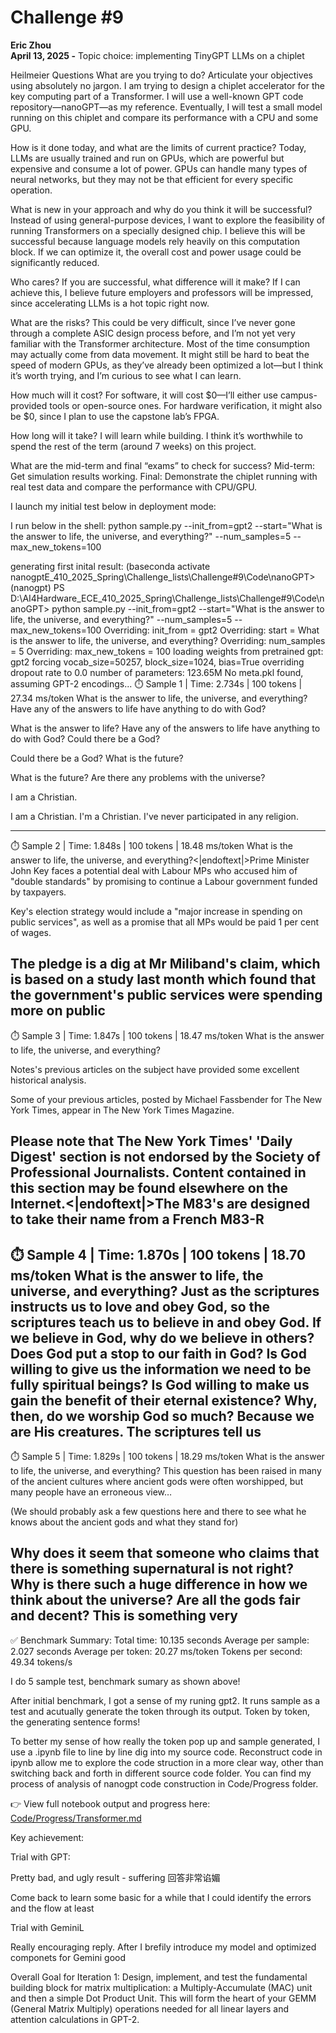 # Challenge #9
**Eric Zhou**  
**April 13, 2025 -**
Topic choice: implementing TinyGPT LLMs on a chiplet

Heilmeier Questions
What are you trying to do? Articulate your objectives using absolutely no jargon.
I am trying to design a chiplet accelerator for the key computing part of a Transformer. I will use a well-known GPT code repository—nanoGPT—as my reference. Eventually, I will test a small model running on this chiplet and compare its performance with a CPU and some GPU.

How is it done today, and what are the limits of current practice?
Today, LLMs are usually trained and run on GPUs, which are powerful but expensive and consume a lot of power. GPUs can handle many types of neural networks, but they may not be that efficient for every specific operation.

What is new in your approach and why do you think it will be successful?
Instead of using general-purpose devices, I want to explore the feasibility of running Transformers on a specially designed chip. I believe this will be successful because language models rely heavily on this computation block. If we can optimize it, the overall cost and power usage could be significantly reduced.

Who cares? If you are successful, what difference will it make?
If I can achieve this, I believe future employers and professors will be impressed, since accelerating LLMs is a hot topic right now.

What are the risks?
This could be very difficult, since I’ve never gone through a complete ASIC design process before, and I’m not yet very familiar with the Transformer architecture. Most of the time consumption may actually come from data movement. It might still be hard to beat the speed of modern GPUs, as they’ve already been optimized a lot—but I think it’s worth trying, and I’m curious to see what I can learn.

How much will it cost?
For software, it will cost $0—I’ll either use campus-provided tools or open-source ones.
For hardware verification, it might also be $0, since I plan to use the capstone lab’s FPGA.

How long will it take?
I will learn while building. I think it’s worthwhile to spend the rest of the term (around 7 weeks) on this project.

What are the mid-term and final “exams” to check for success?
Mid-term: Get simulation results working.
Final: Demonstrate the chiplet running with real test data and compare the performance with CPU/GPU.

I launch my initial test below in deployment mode:

I run below in the shell:
python sample.py --init_from=gpt2 --start="What is the answer to life, the universe, and everything?" --num_samples=5 --max_new_tokens=100   

generating first inital result:
(baseconda activate nanogptE_410_2025_Spring\Challenge_lists\Challenge#9\Code\nanoGPT>
(nanogpt) PS D:\AI4Hardware_ECE_410_2025_Spring\Challenge_lists\Challenge#9\Code\nanoGPT> python sample.py --init_from=gpt2 --start="What is the answer to life, the universe, and everything?" --num_samples=5 --max_new_tokens=100
Overriding: init_from = gpt2
Overriding: start = What is the answer to life, the universe, and everything?
Overriding: num_samples = 5
Overriding: max_new_tokens = 100
loading weights from pretrained gpt: gpt2
forcing vocab_size=50257, block_size=1024, bias=True
overriding dropout rate to 0.0
number of parameters: 123.65M
No meta.pkl found, assuming GPT-2 encodings...
⏱️ Sample 1 | Time: 2.734s | 100 tokens | 27.34 ms/token
What is the answer to life, the universe, and everything? Have any of the answers to life have anything to do with God?   

What is the answer to life? Have any of the answers to life have anything to do with God? Could there be a God?

Could there be a God? What is the future?

What is the future? Are there any problems with the universe?


I am a Christian.

I am a Christian. I'm a Christian. I've never participated in any religion.


---------------
⏱️ Sample 2 | Time: 1.848s | 100 tokens | 18.48 ms/token
What is the answer to life, the universe, and everything?<|endoftext|>Prime Minister John Key faces a potential deal with Labour MPs who accused him of "double standards" by promising to continue a Labour government funded by taxpayers.        

Key's election strategy would include a "major increase in spending on public services", as well as a promise that all MPs would be paid 1 per cent of wages.

The pledge is a dig at Mr Miliband's claim, which is based on a study last month which found that the government's public services were spending more on public
---------------
⏱️ Sample 3 | Time: 1.847s | 100 tokens | 18.47 ms/token
What is the answer to life, the universe, and everything?


Notes's previous articles on the subject have provided some excellent historical analysis.

Some of your previous articles, posted by Michael Fassbender for The New York Times, appear in The New York Times Magazine.


Please note that The New York Times' 'Daily Digest' section is not endorsed by the Society of Professional Journalists. Content contained in this section may be found elsewhere on the Internet.<|endoftext|>The M83's are designed to take their name from a French M83-R
---------------
⏱️ Sample 4 | Time: 1.870s | 100 tokens | 18.70 ms/token
What is the answer to life, the universe, and everything? Just as the scriptures instructs us to love and obey God, so the scriptures teach us to believe in and obey God. If we believe in God, why do we believe in others? Does God put a stop to our faith in God? Is God willing to give us the information we need to be fully spiritual beings? Is God willing to make us gain the benefit of their eternal existence? Why, then, do we worship God so much? Because we are His creatures. The scriptures tell us
---------------
⏱️ Sample 5 | Time: 1.829s | 100 tokens | 18.29 ms/token
What is the answer to life, the universe, and everything? This question has been raised in many of the ancient cultures where ancient gods were often worshipped, but many people have an erroneous view…

(We should probably ask a few questions here and there to see what he knows about the ancient gods and what they stand for)

Why does it seem that someone who claims that there is something supernatural is not right? Why is there such a huge difference in how we think about the universe? Are all the gods fair and decent? This is something very
---------------

✅ Benchmark Summary:
Total time: 10.135 seconds
Average per sample: 2.027 seconds
Average per token: 20.27 ms/token
Tokens per second: 49.34 tokens/s

I do 5 sample test, benchmark sumary as shown above!

After initial benchmark, I got a sense of my runing gpt2. It runs sample as a test and acutually generate the token through its output. Token by token, the generating sentence forms!

To better my sense of how really the token pop up and sample generated, I use a .ipynb file to line by line dig into my source code. Reconstruct code in ipynb allow me to explore the code struction in a more clear way, other than switching back and forth in different source code folder. You can find my process of analysis of nanogpt code construction in Code/Progress folder.

👉 View full notebook output and progress here:  
[Code/Progress/Transformer.md](Code/Progress/README.md)

Key achievement:





Trial with GPT:

Pretty bad, and ugly result - suffering 
回答非常谄媚



Come back to learn some basic for a while that I could identify the errors and the flow at least


Trial with GeminiL

Really encouraging reply. After I brefily introduce my model and optimized componets for Gemini good

Overall Goal for Iteration 1:
Design, implement, and test the fundamental building block for matrix multiplication: a Multiply-Accumulate (MAC) unit and then a simple Dot Product Unit. This will form the heart of your GEMM (General Matrix Multiply) operations needed for all linear layers and attention calculations in GPT-2.

